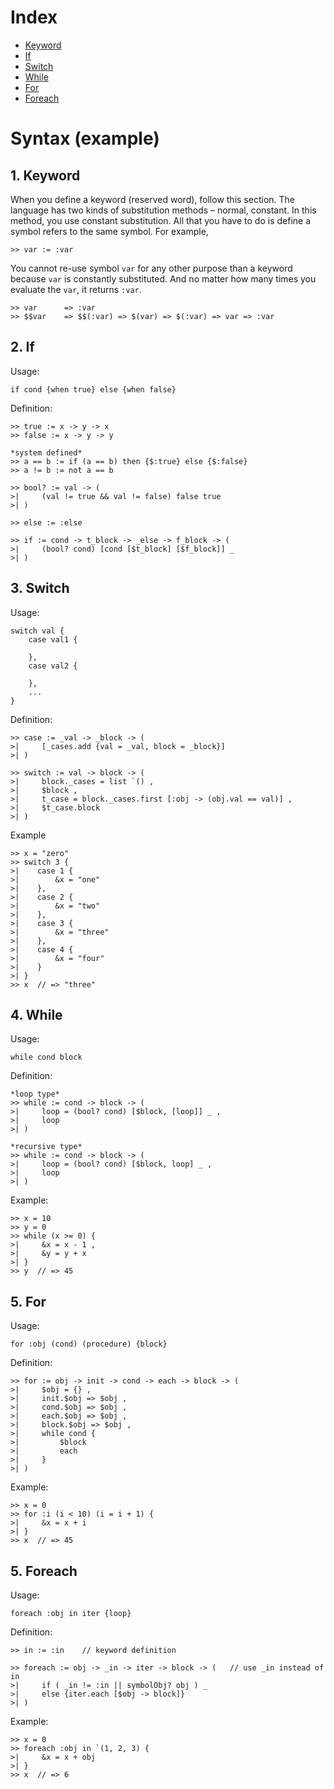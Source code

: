# Index
- [Keyword](#keyword)
- [If](#if)
- [Switch](#switch)
- [While](#while)
- [For](#for)
- [Foreach](#foreach)

<a id = "syntax"></a>
# Syntax (example)

<a id = "keyword"></a>
## 1. Keyword
When you define a keyword (reserved word), follow this section. The language has two kinds of substitution methods – normal, constant. In this method, you use constant substitution. All that you have to do is define a symbol refers to the same symbol. For example,

```
>> var := :var
```

You cannot re-use symbol `var` for any other purpose than a keyword because `var` is constantly substituted. And no matter how many times you evaluate the `var`, it returns `:var`.

```
>> var      => :var
>> $$var    => $$(:var) => $(var) => $(:var) => var => :var
```

<a id = "if"></a>
## 2. If
Usage:
```
if cond {when true} else {when false}
```

Definition:
```
>> true := x -> y -> x
>> false := x -> y -> y

*system defined*
>> a == b := if (a == b) then {$:true} else {$:false}
>> a != b := not a == b

>> bool? := val -> (
>|     (val != true && val != false) false true
>| )

>> else := :else

>> if := cond -> t_block -> _else -> f_block -> (
>|     (bool? cond) [cond [$t_block] [$f_block]] _
>| )
```

<a id = "switch"></a>
## 3. Switch
Usage:
```
switch val {
    case val1 {
        
    },
    case val2 {

    },
    ...
}
```

Definition:
```
>> case := _val -> _block -> (
>|     [_cases.add {val = _val, block = _block}]
>| )

>> switch := val -> block -> (
>|     block._cases = list `() ,
>|     $block ,
>|     t_case = block._cases.first [:obj -> (obj.val == val)] ,
>|     $t_case.block
>| )
```

Example
```
>> x = "zero"
>> switch 3 {
>|    case 1 {
>|        &x = "one"
>|    },
>|    case 2 {
>|        &x = "two"
>|    },
>|    case 3 {
>|        &x = "three"
>|    },
>|    case 4 {
>|        &x = "four"
>|    }
>| }
>> x  // => "three"
````

<a id = "while"></a>
## 4. While
Usage:
```
while cond block
```

Definition:
```
*loop type*
>> while := cond -> block -> (
>|     loop = (bool? cond) [$block, [loop]] _ ,
>|     loop
>| )

*recursive type*
>> while := cond -> block -> (
>|     loop = (bool? cond) [$block, loop] _ ,
>|     loop
>| )
```

Example:
```
>> x = 10
>> y = 0
>> while (x >= 0) {
>|     &x = x - 1 ,
>|     &y = y + x
>| }
>> y  // => 45
```

<a id = "for"></a>
## 5. For
Usage:
```
for :obj (cond) (procedure) {block}
```

Definition:
```
>> for := obj -> init -> cond -> each -> block -> (
>|     $obj = {} ,
>|     init.$obj => $obj ,
>|     cond.$obj => $obj ,
>|     each.$obj => $obj ,
>|     block.$obj => $obj ,
>|     while cond {
>|         $block
>|         each
>|     }
>| )
```

Example:
```
>> x = 0
>> for :i (i < 10) (i = i + 1) {
>|     &x = x + i
>| }
>> x  // => 45
```

<a id = "foreach"></a>
## 5. Foreach
Usage:
```
foreach :obj in iter {loop}
```

Definition:
```
>> in := :in    // keyword definition

>> foreach := obj -> _in -> iter -> block -> (   // use _in instead of in
>|     if ( _in != :in || symbolObj? obj ) _
>|     else {iter.each [$obj -> block]}
>| )
```

Example:
```
>> x = 0
>> foreach :obj in `(1, 2, 3) {
>|     &x = x + obj
>| }
>> x  // => 6
```